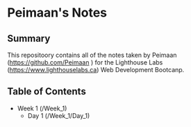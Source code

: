 # Peimaan's Notes
## Summary 

This repositoory contains all of the notes taken by Peimaan (https://github.com/Peimaan ) for the Lighthouse Labs (https://www.lighthouselabs.ca) Web Development Bootcanp.

## Table of Contents
* Week 1 (/Week_1)
  * Day 1 (/Week_1/Day_1)
